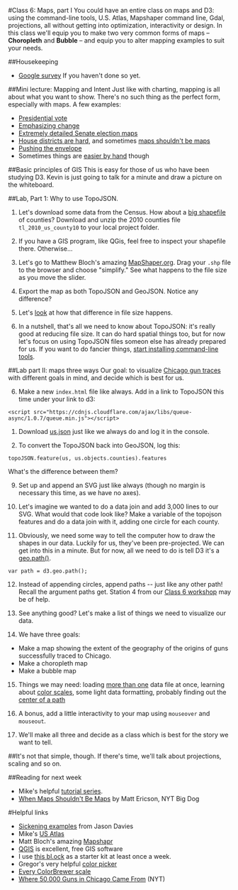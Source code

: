 #Class 6: Maps, part I
You could have an entire class on maps and D3: using the command-line tools, U.S. Atlas, Mapshaper command line, Gdal, projections, all without getting into optimization, interactivity or design. In this class we'll equip you to make two very common forms of maps – **Choropleth** and **Bubble** – and equip you to alter mapping examples to suit your needs.

##Housekeeping
  * [Google survey](https://docs.google.com/forms/d/1c9A26g_xExGjXyFVcsAq1YZvxoAMr0YA1a7kBKUO2HA/edit) If you haven't done so yet.

##Mini lecture: Mapping and Intent
Just like with charting, mapping is all about what you want to show. There's no such thing as the perfect form, especially with maps. A few examples:
  
  * [Presidential vote](http://elections.nytimes.com/2012/results/president)
  * [Emphasizing change](http://www.nytimes.com/interactive/2012/11/07/us/politics/obamas-diverse-base-of-support.html)
  * [Extremely detailed Senate election maps](http://www.nytimes.com/interactive/2014/11/04/upshot/senate-maps.html)
  * [House districts are hard](http://elections.nytimes.com/2014/results/house), and sometimes [maps shouldn't be maps](http://www.ericson.net/content/2011/10/when-maps-shouldnt-be-maps/)
  * [Pushing the envelope](https://www.flickr.com/photos/dukefifa/6307925837/)
  * Sometimes things are [easier by hand](http://farm9.staticflickr.com/8203/8199825791_e7f7919f8d_o.jpg) though

##Basic principles of GIS
This is easy for those of us who have been studying D3. Kevin is just going to talk for a minute and draw a picture on the whiteboard.

##Lab, Part 1: Why to use TopoJSON.

1. Let's download some data from the Census. How about a [big shapefile](https://www.census.gov/cgi-bin/geo/shapefiles2010/main) of counties? Download and unzip the 2010 counties file `tl_2010_us_county10` to your local project folder. 

1. If you have a GIS program, like QGis, feel free to inspect your shapefile there. Otherwise...

2. Let's go to Matthew Bloch's amazing [MapShaper.org](http://mapshaper.org/). Drag your `.shp` file to the browser and choose "simplify." See what happens to the file size as you move the slider.

3. Export the map as both TopoJSON and GeoJSON. Notice any difference?

4. Let's [look](http://bost.ocks.org/mike/simplify/) at how that difference in file size happens.

5. In a nutshell, that's all we need to know about TopoJSON: it's really good at reducing file size. It can do hard spatial things too, but for now let's focus on using TopoJSON files someon else has already prepared for us. If you want to do fancier things, [start installing command-line tools](http://bost.ocks.org/mike/map/#installing-tools).

##Lab part II: maps three ways
Our goal: to visualize [Chicago gun traces](guns-history.csv) with different goals in mind, and decide which is best for us.

6. Make a new `index.html` file like always. Add in a link to TopoJSON this time under your link to d3:

```
<script src="https://cdnjs.cloudflare.com/ajax/libs/queue-async/1.0.7/queue.min.js"></script>
```

1. Download [us.json](us.json) just like we always do and log it in the console.

8. To convert the TopoJSON back into GeoJSON, log this:

```
topoJSON.feature(us, us.objects.counties).features
```

What's the difference between them?

9. Set up and append an SVG just like always (though no margin is necessary this time, as we have no axes).

10. Let's imagine we wanted to do a data join and add 3,000 lines to our SVG. What would that code look like? Make a variable of the topojson features and do a data join with it, adding one circle for each county.

<!-- ```
svg.append("g")
    .attr("class", "counties")
  .selectAll("path")
    .data(TopoJSON.feature(us, us.objects.counties).features)
  .enter().append("path")
    .attr("d", path)
``` -->

11. Obviously, we need some way to tell the computer how to draw the shapes in our data. Luckily for us, they've been pre-projected. We can get into this in a minute. But for now, all we need to do is tell D3 it's a [geo.path()](https://github.com/mbostock/d3/wiki/Geo-Paths#path).  

```
var path = d3.geo.path();
```

12. Instead of appending circles, append paths -- just like any other path! Recall the argument paths get. Station 4 from our [Class 6 workshop](../class6/index.md) may be of help.

13. See anything good? Let's make a list of things we need to visualize our data.

14. We have three goals:
  * Make a map showing the extent of the geography of the origins of guns successfully traced to Chicago.
  * Make a choropleth map
  * Make a bubble map 

15. Things we may need: loading [more than one](http://bl.ocks.org/mapsam/6090056) data file at once, learning about [color scales](https://github.com/mbostock/d3/wiki/Quantitative-Scales#threshold-scales), some light data formatting, probably finding out the [center of a path](https://github.com/mbostock/d3/wiki/Geo-Paths#path_centroid)

16. A bonus, add a little interactivity to your map using `mouseover` and `mouseout`.

16. We'll make all three and decide as a class which is best for the story we want to tell.

##It's not that simple, though.
If there's time, we'll talk about projections, scaling and so on.

##Reading for next week
  * Mike's helpful [tutorial series](http://bost.ocks.org/mike/map/).
  * [When Maps Shouldn't Be Maps](http://www.ericson.net/content/2011/10/when-maps-shouldnt-be-maps/) by Matt Ericson, NYT Big Dog

#Helpful links
  * [Sickening examples](https://www.jasondavies.com/maps/) from Jason Davies
  * Mike's [US Atlas](https://github.com/mbostock/us-atlas)
  * Matt Bloch's amazing [Mapshapr](http://mapshaper.org/)
  * [QGIS](http://www.qgis.org/en/site/) is excellent, free GIS software 
  * I use [this bl.ock](http://bl.ocks.org/mbostock/3306362) as a starter kit at least once a week.
  * Gregor's very helpful [color picker](http://gka.github.io/palettes/#colors=lightyellow,orange,deeppink,darkred|steps=7|bez=1|coL=1)
  * [Every ColorBrewer scale](http://bl.ocks.org/mbostock/5577023)
  * [Where 50,000 Guns in Chicago Came From](http://www.nytimes.com/interactive/2013/01/29/us/where-50000-guns-in-chicago-came-from.html) (NYT)